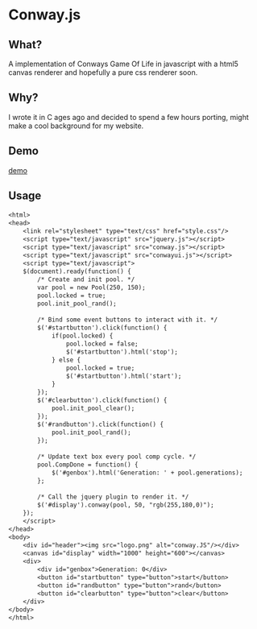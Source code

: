 Conway.js
====


What?
----
A implementation of Conways Game Of Life in javascript with a html5 canvas renderer and hopefully a pure css renderer soon.

Why?
----
I wrote it in C ages ago and decided to spend a few hours porting, might make a cool background for my website. 

Demo
----
[demo](http://mateos.cc/scripts/conway/demo.html)

Usage
----
	<html>
	<head>
		<link rel="stylesheet" type="text/css" href="style.css"/>
		<script type="text/javascript" src="jquery.js"></script>
		<script type="text/javascript" src="conway.js"></script>
		<script type="text/javascript" src="conwayui.js"></script>
		<script type="text/javascript">
		$(document).ready(function() {
			/* Create and init pool. */
			var pool = new Pool(250, 150);
			pool.locked = true;
			pool.init_pool_rand();

			/* Bind some event buttons to interact with it. */
			$('#startbutton').click(function() {
				if(pool.locked) {
					pool.locked = false;
					$('#startbutton').html('stop');
				} else {
					pool.locked = true;
					$('#startbutton').html('start');
				}
			});
			$('#clearbutton').click(function() {
				pool.init_pool_clear();
			});
			$('#randbutton').click(function() {
				pool.init_pool_rand();
			});

			/* Update text box every pool comp cycle. */
			pool.CompDone = function() {
				$('#genbox').html('Generation: ' + pool.generations);
			};

			/* Call the jquery plugin to render it. */
			$('#display').conway(pool, 50, "rgb(255,180,0)");
		});
		</script>
	</head>
	<body>
		<div id="header"><img src="logo.png" alt="conway.JS"/></div>
		<canvas id="display" width="1000" height="600"></canvas>
		<div>
			<div id="genbox">Generation: 0</div>
			<button id="startbutton" type="button">start</button>
			<button id="randbutton" type="button">rand</button>
			<button id="clearbutton" type="button">clear</button>
		</div>
	</body>
	</html>

